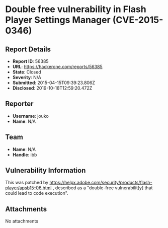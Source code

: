 # Double free vulnerability in Flash Player Settings Manager (CVE-2015-0346)

## Report Details
- **Report ID**: 56385
- **URL**: https://hackerone.com/reports/56385
- **State**: Closed
- **Severity**: N/A
- **Submitted**: 2015-04-15T09:39:23.806Z
- **Disclosed**: 2019-10-18T12:59:20.472Z

## Reporter
- **Username**: jouko
- **Name**: N/A

## Team
- **Name**: N/A
- **Handle**: ibb

## Vulnerability Information
This was patched by https://helpx.adobe.com/security/products/flash-player/apsb15-06.html , described as a "double-free vulnerabilit[y] that could lead to code execution".


## Attachments
No attachments
